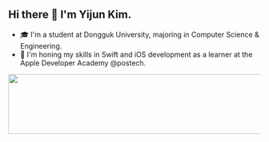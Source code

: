 ## Hi there 👋 I'm Yijun Kim.

- 🎓 I'm a student at Dongguk University, majoring in Computer Science & Engineering.
- 🍎 I'm honing my skills in Swift and iOS development as a learner at the Apple Developer Academy @postech.
  

<a href="https://www.gitanimals.org/en_US?utm_medium=image&utm_source=yijuuuun&utm_content=line">
  <img
    src="https://render.gitanimals.org/lines/yijuuuun"
    width="600"
    height="120"
  />
</a>
  
